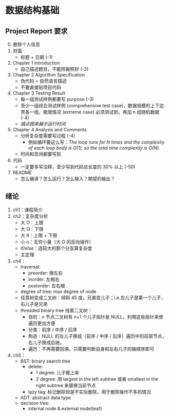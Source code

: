 # 数据结构基础

## Project Report 要求

0. 删除个人信息
1. 封面
    - 标题 + 日期 (-1)
2. Chapter 1 Introduction
    - 自己描述题目，不能照搬照抄 (-3)
3. Chapter 2 Algorithm Specification
    - 伪代码 + 自然语言描述
    - 不要直接贴项目代码
4. Chapter 3 Testing Result
    - 每一组测试样例都要写 purpose (-3)
    - 至少一组综合测试样例 (comprehensive test case)，数据规模的上下边界各一组，极限情况 (extreme case) 必须测试到，再加 n 组随机数据 (-4)
    - *搞点图来展示运行时间*
5. Chapter 4 Analysis and Comments
    - 分析复杂度需要写过程 (-4)
        - 例如循环要这么写：*The loop runs for N times and the complexity of each loop body is O(1), so the total time complexity is O(N).*
    - 时间和空间都要写到
6. 代码
    - 一定要多写注释，至少写到代码总长度的 30% 以上 (-50)
7. README
    - 怎么编译？怎么运行？怎么输入？期望的输出？

## 绪论

1. ch1：课程简介
2. ch2：复杂度分析
    - 大 O：上限
    - 大 Ω：下限
    - 大 θ：上限 + 下限
    - 小 o：无穷小量（大 O 的反向操作）
    - if/else：选较大的那个分支算复杂度
    - 主定理
3. ch4：
    - traversal:
        - preorder: 根左右
        - inorder: 左根右
        - postorder: 左右根
    - degree of tree: max degree of node
    - 任意树变成二叉树：倾斜 45 度，兄弟变儿子；i.e.左儿子是第一个儿子，右儿子是兄弟
    - threaded binary tree 线索二叉树：
        - 目的：n 节点二叉树有 n+1 个儿子指针是 NULL，利用这些指针来使遍历更加方便
        - 分类：前序 / 中序 / 后序
        - 构造：NULL 的左儿子换成（前序 / 中序 / 后序）遍历中的前驱节点，右儿子换成后继。
        - 遍历：不再需要回溯，只需要判断自身和左右儿子的输顺序即可
4. ch5：
    - BST: binary search tree
        - delete:
            - 1 degree: 儿子挪上来
            - 2 degree: 用 largest in the left subtree 或者 smallest in the right subtree 来替换当前节点
        - lazy tag: 标记删除但是不实际删除，用于删除操作不多的情况
    - ADT: abstract data type
    - decision tree:
        - internal node & external node(leaf)